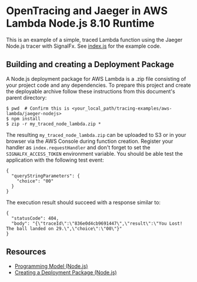 # OpenTracing and Jaeger in AWS Lambda Node.js 8.10 Runtime

This is an example of a simple, traced Lambda function using the Jaeger Node.js tracer with SignalFx.
See [index.js](./index.js) for the example code.

## Building and creating a Deployment Package

A Node.js deployment package for AWS Lambda is a .zip file consisting of your project code and any dependencies.
To prepare this project and create the deployable archive follow these instructions from this document's parent
directory:

```
$ pwd  # Confirm this is <your_local_path/tracing-examples/aws-lambda/jaeger-nodejs>
$ npm install
$ zip -r my_traced_node_lambda.zip *
```

The resulting `my_traced_node_lambda.zip` can be uploaded to S3 or in your browser via the AWS Console
during function creation. Register your handler as `index.requestHandler` and don't forget to set the
`SIGNALFX_ACCESS_TOKEN` environment variable.  You should be able test the application with
the following test event:

```
{
  "queryStringParameters": {
    "choice": "00"
  }
}
```

The execution result should succeed with a response similar to:
```
{
  "statusCode": 404,
  "body": "{\"traceId\":\"836e0d4cb9691447\",\"result\":\"You Lost! The ball landed on 29.\",\"choice\":\"00\"}"
}
```

## Resources

- [Programming Model (Node.js)](https://docs.aws.amazon.com/lambda/latest/dg/programming-model.html)
- [Creating a Deployment Package (Node.js)](https://docs.aws.amazon.com/lambda/latest/dg/nodejs-create-deployment-pkg.html)
